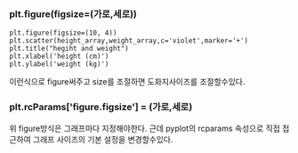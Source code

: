 ### plt.figure(figsize=(가로,세로))
```
plt.figure(figsize=(10, 4)) 
plt.scatter(height_array,weight_array,c='violet',marker='+')
plt.title("hegiht and weight")
plt.xlabel('height (cm)')
plt.ylabel('weight (kg)')
```
이런식으로 figure써주고 size를 조절하면 도화지사이즈를 조절할수있다.

### plt.rcParams['figure.figsize'] = (가로,세로)
위 figure방식은 그래프마다 지정해야한다.
근데 pyplot의 rcparams 속성으로 직접 접근하여 그래프 사이즈의 기본 설정을 변경할수있다.
